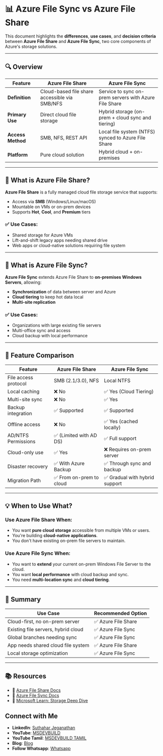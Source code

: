 # 📊 Azure File Sync vs Azure File Share

This document highlights the **differences**, **use cases**, and **decision criteria** between **Azure File Share** and **Azure File Sync**, two core components of Azure's storage solutions.

---

## 🔍 Overview

| Feature          | Azure File Share                              | Azure File Sync                                             |
|------------------|-----------------------------------------------|--------------------------------------------------------------|
| **Definition**    | Cloud-based file share accessible via SMB/NFS | Service to sync on-prem servers with Azure File Share       |
| **Primary Use**   | Direct cloud file storage                     | Hybrid storage (on-prem + cloud sync and tiering)           |
| **Access Method** | SMB, NFS, REST API                            | Local file system (NTFS) synced to Azure File Share         |
| **Platform**      | Pure cloud solution                           | Hybrid cloud + on-premises                                 |

---

## 📁 What is Azure File Share?

**Azure File Share** is a fully managed cloud file storage service that supports:
- Access via **SMB** (Windows/Linux/macOS)
- Mountable on VMs or on-prem devices
- Supports **Hot**, **Cool**, and **Premium** tiers

### ✅ Use Cases:
- Shared storage for Azure VMs
- Lift-and-shift legacy apps needing shared drive
- Web apps or cloud-native solutions requiring file system

---

## 🔄 What is Azure File Sync?

**Azure File Sync** extends Azure File Share to **on-premises Windows Servers**, allowing:
- **Synchronization** of data between server and Azure
- **Cloud tiering** to keep hot data local
- **Multi-site replication**

### ✅ Use Cases:
- Organizations with large existing file servers
- Multi-office sync and access
- Cloud backup with local performance

---

## 🔁 Feature Comparison

| Feature                         | Azure File Share         | Azure File Sync                            |
|----------------------------------|---------------------------|---------------------------------------------|
| File access protocol            | SMB (2.1/3.0), NFS        | Local NTFS                                  |
| Local caching                   | ❌ No                     | ✅ Yes (Cloud Tiering)                      |
| Multi-site sync                 | ❌ No                     | ✅ Yes                                      |
| Backup integration              | ✅ Supported              | ✅ Supported                                |
| Offline access                  | ❌ No                     | ✅ Yes (cached locally)                     |
| AD/NTFS Permissions             | ✅ (Limited with AD DS)   | ✅ Full support                             |
| Cloud-only use                  | ✅ Yes                    | ❌ Requires on-prem server                  |
| Disaster recovery               | ✅ With Azure Backup      | ✅ Through sync and backup                 |
| Migration Path                  | ✅ From on-prem to cloud  | ✅ Gradual with hybrid support              |

---

## 💡 When to Use What?

### Use **Azure File Share** When:
- You want **pure cloud storage** accessible from multiple VMs or users.
- You're building **cloud-native applications**.
- You don't have existing on-prem file servers to maintain.

### Use **Azure File Sync** When:
- You want to **extend** your current on-prem Windows File Server to the cloud.
- You want **local performance** with cloud backup and sync.
- You need **multi-location sync** and **cloud tiering**.

---

## 🧠 Summary

| Use Case                              | Recommended Option       |
|---------------------------------------|---------------------------|
| Cloud-first, no on-prem server        | ✅ Azure File Share       |
| Existing file servers, hybrid cloud   | ✅ Azure File Sync        |
| Global branches needing sync          | ✅ Azure File Sync        |
| App needs shared cloud file system    | ✅ Azure File Share       |
| Local storage optimization            | ✅ Azure File Sync        |

---

## 📚 Resources

- 🔗 [Azure File Share Docs](https://learn.microsoft.com/en-us/azure/storage/files/)
- 🔗 [Azure File Sync Docs](https://learn.microsoft.com/en-us/azure/storage/files/storage-sync-files-planning)
- 🎥 [Microsoft Learn: Storage Deep Dive](https://learn.microsoft.com/en-us/training/modules/introduction-azure-storage/)

## Connect with Me
- **LinkedIn**: [Suthahar Jeganathan](https://www.linkedin.com/in/jssuthahar/)
- **YouTube**: [MSDEVBUILD](https://www.youtube.com/@MSDEVBUILD)
- **YouTube Tamil**: [MSDEVBUILD TAMIL](https://www.youtube.com/@MSDEVBUILDTamil)
- **Blog**: [Blog](https://www.msdevbuild.com/)
- **Follow Whatsapp**: [Whatsapp](https://www.whatsapp.com/channel/0029Va5j2rHEFeXcTlUhQB0J)
